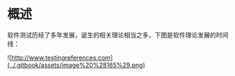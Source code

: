 # 概述

软件测试历经了多年发展，诞生的相关理论相当之多，下图是软件理论发展的时间线：

![http://www.testingreferences.com](../.gitbook/assets/image%20%28165%29.png)





